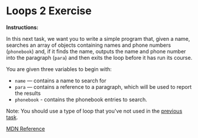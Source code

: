 # Loops 2 Exercise

<b>Instructions:</b>

In this next task, we want you to write a simple program that, given a name, searches an array of objects containing names and phone numbers (`phonebook`) and, if it finds the name, outputs the name and phone number into the paragraph (`para`) and then exits the loop before it has run its course.

You are given three variables to begin with:
- `name` — contains a name to search for
- `para` — contains a reference to a paragraph, which will be used to report the results
- `phonebook` - contains the phonebook entries to search.

Note: You should use a type of loop that you've not used in the [previous task](https://developer.mozilla.org/en-US/docs/Learn/JavaScript/Building_blocks/Test_your_skills:_Loops#loops_1). 

[MDN Reference](https://developer.mozilla.org/en-US/docs/Learn/JavaScript/Building_blocks/Test_your_skills:_Loops#loops_2)